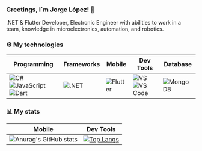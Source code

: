 ### Greetings, I´m Jorge López! 👋

<!--
**jorgeandlopez/jorgeandlopez** is a ✨ _special_ ✨ repository because its `README.md` (this file) appears on your GitHub profile.

-->

.NET & Flutter Developer, Electronic Engineer with abilities to work in a team, knowledge in microelectronics, automation, and robotics.

### ⚙️ My technologies
| Programming            | Frameworks                      | Mobile                  | Dev Tools                 | Database
| ----------------- | ---------------------------------- | ----------------- | --------------- | ------------ |
| ![C#](https://img.shields.io/badge/C%23-239120?style=for-the-badge&logo=csharp&logoColor=white) ![JavaScript](https://img.shields.io/badge/javascript-%23323330.svg?style=for-the-badge&logo=javascript&logoColor=%23F7DF1E) ![Dart](https://img.shields.io/badge/dart-%230175C2.svg?style=for-the-badge&logo=dart&logoColor=white) | ![.NET](https://img.shields.io/badge/.NET-512BD4?style=for-the-badge&logo=dotnet&logoColor=white) | ![Flutter](https://img.shields.io/badge/Flutter-%2302569B.svg?style=for-the-badge&logo=Flutter&logoColor=white) | ![VS](https://img.shields.io/badge/Visual_Studio-5C2D91?style=for-the-badge&logo=visual%20studio&logoColor=white) ![VS Code](https://img.shields.io/badge/VSCode-0078D4?style=for-the-badge&logo=visual%20studio%20code&logoColor=white) | ![MongoDB](https://img.shields.io/badge/MongoDB-%234ea94b.svg?style=for-the-badge&logo=mongodb&logoColor=white) |

### 📊 My stats
| Mobile | Dev Tools |
| --- | --- |
| ![Anurag's GitHub stats](https://github-readme-stats.vercel.app/api?username=jorgeandlopez&show_icons=true&theme=dark) | [![Top Langs](https://github-readme-stats.vercel.app/api/top-langs/?username=jorgeandlopez&layout=compact&theme=dark)](https://github.com/anuraghazra/github-readme-stats) |

